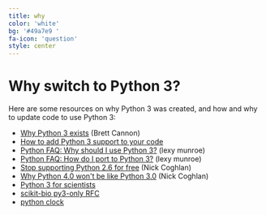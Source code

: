 ```yaml
---
title: why
color: 'white'
bg: '#49a7e9 '
fa-icon: 'question'
style: center
---
```


# Why switch to Python 3?

Here are some resources on why Python 3 was created, and how and why to update
code to use Python 3:

- [Why Python 3 exists](http://www.snarky.ca/why-python-3-exists) (Brett Cannon)
- [How to add Python 3 support to your code](https://docs.python.org/3/howto/pyporting.html)
- [Python FAQ: Why should I use Python 3?](https://eev.ee/blog/2016/07/31/python-faq-why-should-i-use-python-3/) (lexy munroe)
- [Python FAQ: How do I port to Python 3?](https://eev.ee/blog/2016/07/31/python-faq-how-do-i-port-to-python-3/) (lexy munroe)
- [Stop supporting Python 2.6 for free](http://www.curiousefficiency.org/posts/2015/04/stop-supporting-python26.html) (Nick Coghlan)
- [Why Python 4.0 won't be like Python 3.0](http://www.curiousefficiency.org/posts/2014/08/python-4000.html) (Nick Coghlan)
- [Python 3 for scientists](https://python-3-for-scientists.readthedocs.io/en/latest/)
- [scikit-bio py3-only RFC](https://github.com/biocore/scikit-bio-rfcs/blob/master/accepted/002-py3-only.md)
- [python clock](http://pythonclock.org/)
